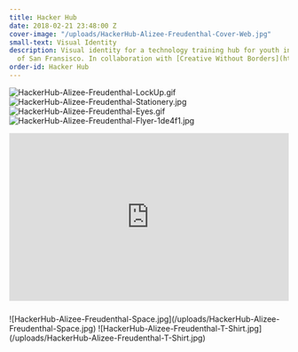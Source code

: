 ```yaml
---
title: Hacker Hub
date: 2018-02-21 23:48:00 Z
cover-image: "/uploads/HackerHub-Alizee-Freudenthal-Cover-Web.jpg"
small-text: Visual Identity
description: Visual identity for a technology training hub for youth in the Bay Area
  of San Fransisco. In collaboration with [Creative Without Borders](https://www.creativeswithoutborders.org/).
order-id: Hacker Hub
---
```


![HackerHub-Alizee-Freudenthal-LockUp.gif](/uploads/HackerHub-Alizee-Freudenthal-LockUp.gif)
![HackerHub-Alizee-Freudenthal-Stationery.jpg](/uploads/HackerHub-Alizee-Freudenthal-Stationery.jpg)
![HackerHub-Alizee-Freudenthal-Eyes.gif](/uploads/HackerHub-Alizee-Freudenthal-Eyes.gif)
![HackerHub-Alizee-Freudenthal-Flyer-1de4f1.jpg](/uploads/HackerHub-Alizee-Freudenthal-Flyer-1de4f1.jpg)
<div style="padding:60% 0 0 0;position:relative;margin-bottom:1.5rem;pointer-events:none;overflow: hidden;">
<div style="position:absolute;top:-50px;left:0;width:100%;height:calc(100% + 100px);pointer-events: none;">
<iframe style="position:absolute;top:0;left:0;width:100%;height:100%;pointer-events: none;" src="https://www.youtube.com/embed/dC9xJhjz7eM?rel=0&amp;autoplay=1&amp;loop=1&amp;mute=1&amp; modestbranding=1&amp;controls=0&amp;showinfo=0" frameborder="0" allow="autoplay; encrypted-media" allowfullscreen></iframe></div></div>
![HackerHub-Alizee-Freudenthal-Space.jpg](/uploads/HackerHub-Alizee-Freudenthal-Space.jpg)
![HackerHub-Alizee-Freudenthal-T-Shirt.jpg](/uploads/HackerHub-Alizee-Freudenthal-T-Shirt.jpg)